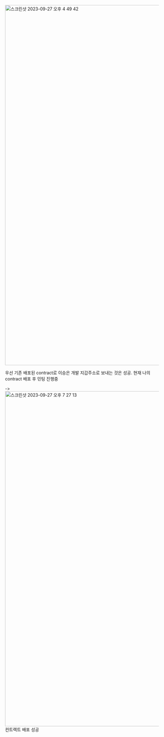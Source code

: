 <img width="1180" alt="스크린샷 2023-09-27 오후 4 49 42" src="https://github.com/Jaymyong66/my-nftCard-for-BV/assets/78201530/c338117d-0f44-4f1c-b834-1c6b595a52f3">

우선 기존 배포된 contract로 이승은 개발 지갑주소로 보내는 것은 성공.
현재 나의 contract 배포 후 민팅 진행중

-> <img width="1098" alt="스크린샷 2023-09-27 오후 7 27 13" src="https://github.com/Jaymyong66/my-nftCard-for-BV/assets/78201530/8d87f200-119b-4441-9d9d-211f4cd5d3f8">
컨트랙트 배포 성공
